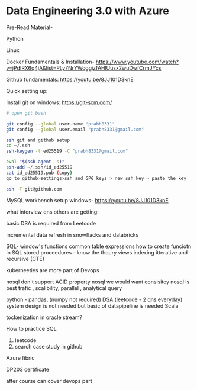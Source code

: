 # Data Engineering 3.0 with Azure
 
Pre-Read Material-

Python

Linux

Docker Fundamentals & Installation- 
https://www.youtube.com/watch?v=jPdIRX6q4jA&list=PLy7NrYWoggjzfAHlUusx2wuDwfCrmJYcs


Github fundamentals:
https://youtu.be/8JJ101D3knE

Quick setting up:

Install git on windows:
https://git-scm.com/

```bash
# open git bash

git config --global user.name "prabh8331"
git config --global user.email "prabh8331@gmail.com"

ssh git and github setup
cd ~/.ssh
ssh-keygen -t ed25519 -C "prabh8331@gmail.com"

eval "$(ssh-agent -s)"
ssh-add ~/.ssh/id_ed25519
cat id_ed25519.pub (copy)
go to github>settings>ssh and GPG keys > new ssh key > paste the key

ssh -T git@github.com

```



MySQL workbench setup windows- 
https://youtu.be/8JJ101D3knE




what interview qns others are getting:

basic DSA is required from Leetcode

incremental data refresh in snowflacks and databricks

SQL-
window's functions
common table expressions
how to create funciotn in SQL
stored proceedures - know the thoury
views
indexing
itterative and recursive (CTE)

kuberneeties are more part of Devops


nosql don't support ACID property
nosql we would want consisitcy 
nosql is best trafic , scalibility, parallel , analytical query


python - pandas, (numpy not required)
DSA (leetcode - 2 qns everyday)
system design is not needed but basic of datapipeline is needed
Scala


tockenization in oracle stream?

How to practice SQL
1. leetcode 
2. search case study in github

Azure fibric

DP203 certificate

after course can cover devops part


